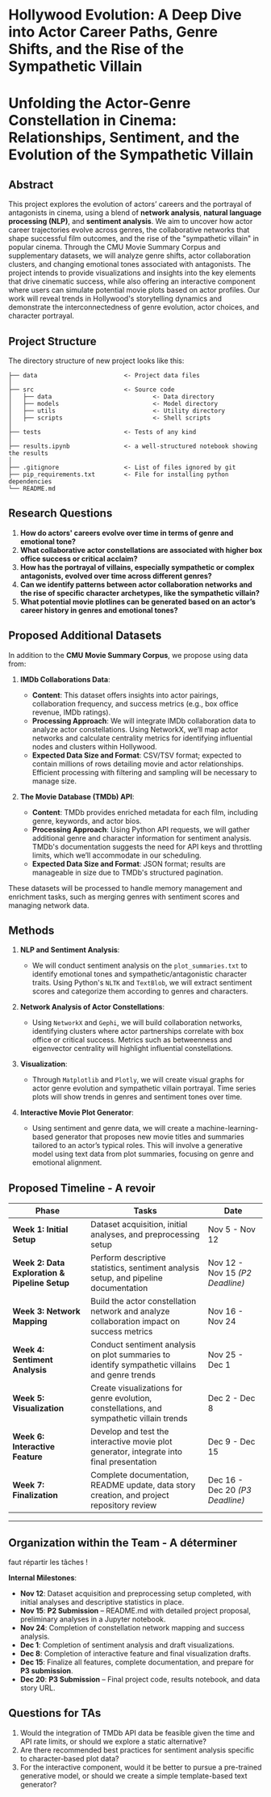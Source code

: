 # Hollywood Evolution: A Deep Dive into Actor Career Paths, Genre Shifts, and the Rise of the Sympathetic Villain

# Unfolding the Actor-Genre Constellation in Cinema: Relationships, Sentiment, and the Evolution of the Sympathetic Villain

## Abstract

This project explores the evolution of actors’ careers and the portrayal of antagonists in cinema, using a blend of **network analysis**, **natural language processing (NLP)**, and **sentiment analysis**. We aim to uncover how actor career trajectories evolve across genres, the collaborative networks that shape successful film outcomes, and the rise of the "sympathetic villain" in popular cinema. Through the CMU Movie Summary Corpus and supplementary datasets, we will analyze genre shifts, actor collaboration clusters, and changing emotional tones associated with antagonists. The project intends to provide visualizations and insights into the key elements that drive cinematic success, while also offering an interactive component where users can simulate potential movie plots based on actor profiles. Our work will reveal trends in Hollywood's storytelling dynamics and demonstrate the interconnectedness of genre evolution, actor choices, and character portrayal.

## Project Structure

The directory structure of new project looks like this:

```
├── data                        <- Project data files
│
├── src                         <- Source code
│   ├── data                            <- Data directory
│   ├── models                          <- Model directory
│   ├── utils                           <- Utility directory
│   ├── scripts                         <- Shell scripts
│
├── tests                       <- Tests of any kind
│
├── results.ipynb               <- a well-structured notebook showing the results
│
├── .gitignore                  <- List of files ignored by git
├── pip_requirements.txt        <- File for installing python dependencies
└── README.md
```

## Research Questions

1. **How do actors' careers evolve over time in terms of genre and emotional tone?**
2. **What collaborative actor constellations are associated with higher box office success or critical acclaim?**
3. **How has the portrayal of villains, especially sympathetic or complex antagonists, evolved over time across different genres?**
4. **Can we identify patterns between actor collaboration networks and the rise of specific character archetypes, like the sympathetic villain?**
5. **What potential movie plotlines can be generated based on an actor’s career history in genres and emotional tones?**

## Proposed Additional Datasets

In addition to the **CMU Movie Summary Corpus**, we propose using data from:

1. **IMDb Collaborations Data**:
   - **Content**: This dataset offers insights into actor pairings, collaboration frequency, and success metrics (e.g., box office revenue, IMDb ratings).
   - **Processing Approach**: We will integrate IMDb collaboration data to analyze actor constellations. Using NetworkX, we’ll map actor networks and calculate centrality metrics for identifying influential nodes and clusters within Hollywood.
   - **Expected Data Size and Format**: CSV/TSV format; expected to contain millions of rows detailing movie and actor relationships. Efficient processing with filtering and sampling will be necessary to manage size.

2. **The Movie Database (TMDb) API**:
   - **Content**: TMDb provides enriched metadata for each film, including genre, keywords, and actor bios.
   - **Processing Approach**: Using Python API requests, we will gather additional genre and character information for sentiment analysis. TMDb's documentation suggests the need for API keys and throttling limits, which we’ll accommodate in our scheduling.
   - **Expected Data Size and Format**: JSON format; results are manageable in size due to TMDb's structured pagination.

These datasets will be processed to handle memory management and enrichment tasks, such as merging genres with sentiment scores and managing network data.

## Methods

1. **NLP and Sentiment Analysis**:
   - We will conduct sentiment analysis on the `plot_summaries.txt` to identify emotional tones and sympathetic/antagonistic character traits. Using Python's `NLTK` and `TextBlob`, we will extract sentiment scores and categorize them according to genres and characters.
   
2. **Network Analysis of Actor Constellations**:
   - Using `NetworkX` and `Gephi`, we will build collaboration networks, identifying clusters where actor partnerships correlate with box office or critical success. Metrics such as betweenness and eigenvector centrality will highlight influential constellations.
   
3. **Visualization**:
   - Through `Matplotlib` and `Plotly`, we will create visual graphs for actor genre evolution and sympathetic villain portrayal. Time series plots will show trends in genres and sentiment tones over time.
   
4. **Interactive Movie Plot Generator**:
   - Using sentiment and genre data, we will create a machine-learning-based generator that proposes new movie titles and summaries tailored to an actor’s typical roles. This will involve a generative model using text data from plot summaries, focusing on genre and emotional alignment.

## Proposed Timeline - A revoir


| Phase                              | Tasks                                                                                                 | Date                         |
|------------------------------------|-------------------------------------------------------------------------------------------------------|------------------------------|
| **Week 1: Initial Setup**          | Dataset acquisition, initial analyses, and preprocessing setup                                        | Nov 5 - Nov 12               |
| **Week 2: Data Exploration & Pipeline Setup** | Perform descriptive statistics, sentiment analysis setup, and pipeline documentation  | Nov 12 - Nov 15 *(P2 Deadline)* |
| **Week 3: Network Mapping**        | Build the actor constellation network and analyze collaboration impact on success metrics             | Nov 16 - Nov 24              |
| **Week 4: Sentiment Analysis**     | Conduct sentiment analysis on plot summaries to identify sympathetic villains and genre trends        | Nov 25 - Dec 1               |
| **Week 5: Visualization**          | Create visualizations for genre evolution, constellations, and sympathetic villain trends             | Dec 2 - Dec 8                |
| **Week 6: Interactive Feature**    | Develop and test the interactive movie plot generator, integrate into final presentation              | Dec 9 - Dec 15               |
| **Week 7: Finalization**           | Complete documentation, README update, data story creation, and project repository review             | Dec 16 - Dec 20 *(P3 Deadline)* |

---


## Organization within the Team - A déterminer

faut répartir les tâches !

**Internal Milestones**:
- **Nov 12**: Dataset acquisition and preprocessing setup completed, with initial analyses and descriptive statistics in place.
- **Nov 15**: **P2 Submission** – README.md with detailed project proposal, preliminary analyses in a Jupyter notebook.
- **Nov 24**: Completion of constellation network mapping and success analysis.
- **Dec 1**: Completion of sentiment analysis and draft visualizations.
- **Dec 8**: Completion of interactive feature and final visualization drafts.
- **Dec 15**: Finalize all features, complete documentation, and prepare for **P3 submission**.
- **Dec 20**: **P3 Submission** – Final project code, results notebook, and data story URL.

## Questions for TAs

1. Would the integration of TMDb API data be feasible given the time and API rate limits, or should we explore a static alternative?
2. Are there recommended best practices for sentiment analysis specific to character-based plot data?
3. For the interactive component, would it be better to pursue a pre-trained generative model, or should we create a simple template-based text generator?
